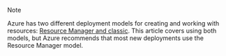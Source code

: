 > [!NOTE]
> Azure has two different deployment models for creating and working with resources:  [Resource Manager and classic](../articles/azure-resource-manager/resource-manager-deployment-model.md). This article covers using both models, but Azure recommends that most new deployments use the Resource Manager model.